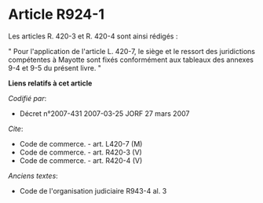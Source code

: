 # Article R924-1

Les articles R. 420-3 et R. 420-4 sont ainsi rédigés :

" Pour l'application de l'article L. 420-7, le siège et le ressort des juridictions compétentes à Mayotte sont fixés
conformément aux tableaux des annexes 9-4 et 9-5 du présent livre. "

**Liens relatifs à cet article**

_Codifié par_:

  - Décret n°2007-431 2007-03-25 JORF 27 mars 2007

_Cite_:

  - Code de commerce. - art. L420-7 (M)
  - Code de commerce. - art. R420-3 (V)
  - Code de commerce. - art. R420-4 (V)

_Anciens textes_:

  - Code de l'organisation judiciaire R943-4 al. 3
